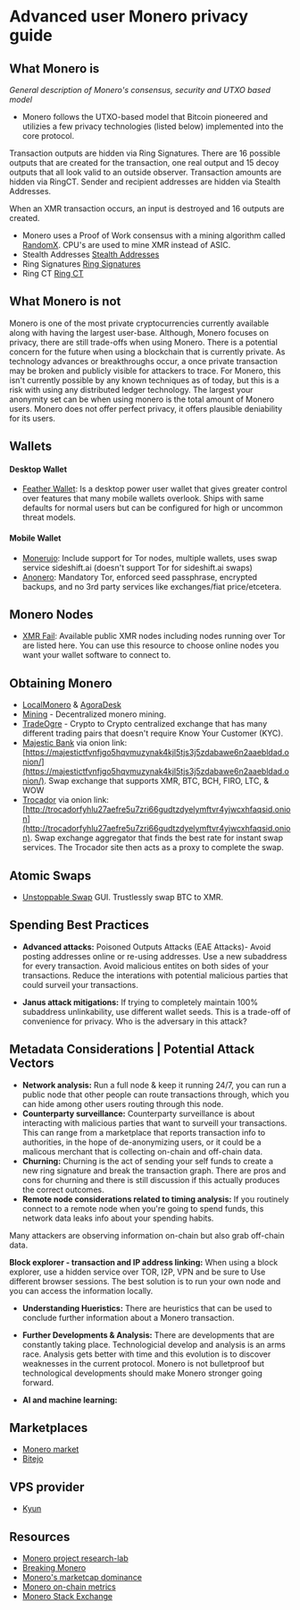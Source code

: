 # Advanced user Monero privacy guide


## What Monero is

*General description of Monero's consensus, security and UTXO based model*  

- Monero follows the UTXO-based model that Bitcoin pioneered and utilizies a few privacy technologies (listed below) implemented into the core protocol. 
<!--- Describe how a tx works---> Transaction outputs are hidden via Ring Signatures. There are 16 possible outputs that are created for the transaction, one real output and 15 decoy outputs that all look valid to an outside observer. Transaction amounts are hidden via RingCT. Sender and recipient addresses are hidden via Stealth Addresses.
When an XMR transaction occurs, an input is destroyed and 16 outputs are created. 
- Monero uses a Proof of Work consensus with a mining algorithm called [RandomX](https://web.getmonero.org/resources/moneropedia/randomx.html). CPU's are used to mine XMR instead of ASIC.
- Stealth Addresses [Stealth Addresses](https://www.getmonero.org/resources/moneropedia/stealthaddress.html)
- Ring Signatures [Ring Signatures](https://www.getmonero.org/resources/moneropedia/ringsignatures.html)
- Ring CT [Ring CT](https://www.getmonero.org/resources/moneropedia/ringCT.html)


## What Monero is not

Monero is one of the most private cryptocurrencies currently available along with having the largest user-base. Although, Monero focuses on privacy, there are still trade-offs when using Monero. There is a potential concern for the future when using a blockchain that is currently private. As technology advances or breakthroughs occur, a once private transaction may be broken and publicly visible for attackers to trace. For Monero, this isn't currently possible by any known techniques as of today, but this is a risk with using any distributed ledger technology. The largest your anonymity set can be when using monero is the total amount of Monero users. Monero does not offer perfect privacy, it offers plausible deniability for its users.

## Wallets

#### Desktop Wallet

- [Feather Wallet](https://featherwallet.org/): Is a desktop power user wallet that gives greater control over features that many mobile wallets overlook. Ships with same defaults for normal users but can be configured for high or uncommon threat models.


#### Mobile Wallet

- [Monerujo](https://www.monerujo.io/): Include support for Tor nodes, multiple wallets, uses swap service sideshift.ai (doesn't support Tor for sideshift.ai swaps)
- [Anonero](https://gitea.com/ANONERO/ANON/releases): Mandatory Tor, enforced seed passphrase, encrypted backups, and no 3rd party services like exchanges/fiat price/etcetera.


## Monero Nodes

- [XMR Fail](https://monero.fail/): Available public XMR nodes including nodes running over Tor are listed here. You can use this resource to choose online nodes you want your wallet software to connect to.

## Obtaining Monero

- [LocalMonero](https://localmonero.co/) & [AgoraDesk](https://agoradesk.com/)
- [Mining](https://p2pool.io/) - Decentralized monero mining.
- [TradeOgre](https://tradeogre.com/) - Crypto to Crypto centralized exchange that has many different trading pairs that doesn't require Know Your Customer (KYC). 
- [Majestic Bank](https://majesticbank.su/) via onion link:  [https://majestictfvnfjgo5hqvmuzynak4kjl5tjs3j5zdabawe6n2aaebldad.onion/](https://majestictfvnfjgo5hqvmuzynak4kjl5tjs3j5zdabawe6n2aaebldad.onion/). Swap exchange that supports XMR, BTC, BCH, FIRO, LTC, & WOW
- [Trocador](https://trocador.app) via onion link: [http://trocadorfyhlu27aefre5u7zri66gudtzdyelymftvr4yjwcxhfaqsid.onion](http://trocadorfyhlu27aefre5u7zri66gudtzdyelymftvr4yjwcxhfaqsid.onion). Swap exchange aggregator that finds the best rate for instant swap services. The Trocador site then acts as a proxy to complete the swap.

## Atomic Swaps

- [Unstoppable Swap](https://unstoppableswap.net/) GUI. Trustlessly swap BTC to XMR.

## Spending Best Practices

- **Advanced attacks:** Poisoned Outputs Attacks (EAE Attacks)- Avoid posting addresses online or re-using addresses. Use a new subaddress for every transaction. Avoid malicious entites on both sides of your transactions. Reduce the interations with potential malicious parties that could surveil your transactions. 

- **Janus attack mitigations:** If trying to completely maintain 100% subaddress unlinkability, use different wallet seeds. This is a trade-off of convenience for privacy. Who is the adversary in this attack? 

## Metadata Considerations | Potential Attack Vectors

- **Network analysis:** Run a full node & keep it running 24/7, you can run a public node that other people can route transactions through, which you can hide among other users routing through this node.
- **Counterparty surveillance:** Counterparty surveillance is about interacting with malicious parties that want to surveill your transactions. This can range from a marketplace that reports transaction info to authorities, in the hope of de-anonymizing users, or it could be a malicous merchant that is collecting on-chain and off-chain data.
- **Churning:** Churning is the act of sending your self funds to create a new ring signature and break the transaction graph. There are pros and cons for churning and there is still discussion if this actually produces the correct outcomes.
- **Remote node considerations related to timing analysis:** If you routinely connect to a remote node when you're going to spend funds, this network data leaks info about your spending habits. 

Many attackers are observing information on-chain but also grab off-chain data.

**Block explorer - transaction and IP address linking:** When using a block explorer, use a hidden service over TOR, I2P, VPN and be sure to Use different browser sessions. The best solution is to run your own node and you can access the information locally.

- **Understanding Hueristics:** There are heuristics that can be used to conclude further information about a Monero transaction.

- **Further Developments & Analysis:** There are developments that are constantly taking place. Technologicial develop and analysis is an arms race. Analysis gets better with time and this evolution is to discover weaknesses in the current protocol. Monero is not bulletproof but technological developments should make Monero stronger going forward.

- **AI and machine learning:**

## Marketplaces

- [Monero market](https://moneromarket.io)  
- [Bitejo](https://bitejo.com)

## VPS provider

- [Kyun](https://kyun.host/)

## Resources

- [Monero project research-lab](https://github.com/monero-project/research-lab/issues/94)
- [Breaking Monero](https://www.monerooutreach.org/breaking-monero/)
- [Monero's marketcap dominance](https://moneroj.net/dominance/)
- [Monero on-chain metrics](https://www.monero.how/)
- [Monero Stack Exchange](https://monero.stackexchange.com/)

